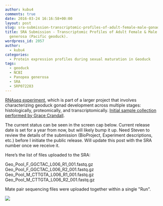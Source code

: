 ```yaml
---
author: kubu4
comments: true
date: 2016-03-24 16:16:58+00:00
layout: post
slug: sra-submission-transcriptomic-profiles-of-adult-female-male-gonads-in-panopea-generosa-pacific-geoduck
title: SRA Submission - Transcriptomic Profiles of Adult Female & Male Gonads in Panopea
  generosa (Pacific geoduck).
wordpress_id: 2057
author:
  - kubu4
categories:
  - Protein expression profiles during sexual maturation in Geoduck
tags:
  - geoduck
  - NCBI
  - Panopea generosa
  - SRA
  - SRP072283
---
```


[RNAseq experiment](http://onsnetwork.org/kubu4/category/protein-expression-profiles-during-sexual-maturation-in-geoduck/), which is part of a larger project that involves characterizing geoduck gonad development across multiple stages: histologically, proteomically, and transcriptomically. [Initial sample collection performed by Grace Crandall](http://genefish.wikispaces.com/Grace's+Notebook).

The current status can be seen in the screen cap below. Current release date is set for a year from now, but will likely bump it up. Need Steven to review the details of the submission (BioProject, Experiment descriptions, etc.) before I initiate the public release. Will update this post with the SRA number once we receive it.

Here’s the list of files uploaded to the SRA:

Geo_Pool_F_GGCTAC_L006_R1_001.fastq.gz
Geo_Pool_F_GGCTAC_L006_R2_001.fastq.gz
Geo_Pool_M_CTTGTA_L006_R1_001.fastq.gz
Geo_Pool_M_CTTGTA_L006_R2_001.fastq.gz

Mate pair sequencing files were uploaded together within a single "Run".

[![](http://eagle.fish.washington.edu/Arabidopsis/20160324_Submission_SRA394896.jpg)](http://eagle.fish.washington.edu/Arabidopsis/20160324_Submission_SRA394896.jpg)

